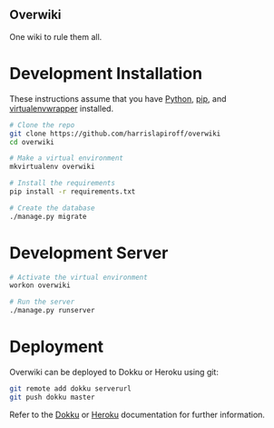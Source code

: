 Overwiki
--------

One wiki to rule them all.

Development Installation
========================

These instructions assume that you have [Python][], [pip][], and [virtualenvwrapper][] installed.

[Python]: https://www.python.org/
[pip]: https://pip.pypa.io/
[virtualenvwrapper]: https://virtualenvwrapper.readthedocs.io/

```bash
# Clone the repo
git clone https://github.com/harrislapiroff/overwiki
cd overwiki

# Make a virtual environment
mkvirtualenv overwiki

# Install the requirements
pip install -r requirements.txt

# Create the database
./manage.py migrate
```

Development Server
==================

```bash
# Activate the virtual environment
workon overwiki

# Run the server
./manage.py runserver
```

Deployment
==========

Overwiki can be deployed to Dokku or Heroku using git:

```bash
git remote add dokku serverurl
git push dokku master
```

Refer to the [Dokku][] or [Heroku][] documentation for further information.

[Dokku]: http://dokku.viewdocs.io/
[Heroku]: https://devcenter.heroku.com/
